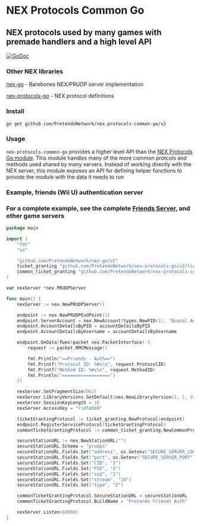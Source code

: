 # NEX Protocols Common Go
## NEX protocols used by many games with premade handlers and a high level API

[![GoDoc](https://godoc.org/github.com/PretendoNetwork/nex-protocols-common-go/v2?status.svg)](https://godoc.org/github.com/PretendoNetwork/nex-protocols-common-go/v2)

### Other NEX libraries
[nex-go](https://github.com/PretendoNetwork/nex-go) - Barebones NEX/PRUDP server implementation

[nex-protocols-go](https://github.com/PretendoNetwork/nex-protocols-go) - NEX protocol definitions

### Install

`go get github.com/PretendoNetwork/nex-protocols-common-go/v2`

### Usage

`nex-protocols-common-go` provides a higher level API than the [NEX Protocols Go module](https://github.com/PretendoNetwork/nex-protocols-go). This module handles many of the more common protcols and methods used shared by many servers. Instead of working directly with the NEX server, this module exposes an API for defining helper functions to provide the module with the data it needs to run

### Example, friends (Wii U) authentication server
### For a complete example, see the complete [Friends Server](https://github.com/PretendoNetwork/friends), and other game servers

```go
package main

import (
	"fmt"
	"os"

	"github.com/PretendoNetwork/nex-go/v2"
	ticket_granting "github.com/PretendoNetwork/nex-protocols-go/v2/ticket-granting"
	common_ticket_granting "github.com/PretendoNetwork/nex-protocols-common-go/v2/ticket-granting"
)

var nexServer *nex.PRUDPServer

func main() {
	nexServer := nex.NewPRUDPServer()

	endpoint := nex.NewPRUDPEndPoint(1)
	endpoint.ServerAccount = nex.NewAccount(types.NewPID(1), "Quazal Authentication", "password"))
	endpoint.AccountDetailsByPID = accountDetailsByPID
	endpoint.AccountDetailsByUsername = accountDetailsByUsername

	endpoint.OnData(func(packet nex.PacketInterface) {
		request := packet.RMCMessage()

		fmt.Println("==Friends - Auth==")
		fmt.Printf("Protocol ID: %#v\n", request.ProtocolID)
		fmt.Printf("Method ID: %#v\n", request.MethodID)
		fmt.Println("==================")
	})

	nexServer.SetFragmentSize(962)
	nexServer.LibraryVersions.SetDefault(nex.NewLibraryVersion(1, 1, 0))
	nexServer.SessionKeyLength = 16
	nexServer.AccessKey = "ridfebb9"

	ticketGrantingProtocol := ticket_granting.NewProtocol(endpoint)
	endpoint.RegisterServiceProtocol(ticketGrantingProtocol)
	commonTicketGrantingProtocol := common_ticket_granting.NewCommonProtocol(ticketGrantingProtocol)

	secureStationURL := nex.NewStationURL("")
	secureStationURL.Scheme = "prudps"
	secureStationURL.Fields.Set("address", os.Getenv("SECURE_SERVER_LOCATION"))
	secureStationURL.Fields.Set("port", os.Getenv("SECURE_SERVER_PORT"))
	secureStationURL.Fields.Set("CID", "1")
	secureStationURL.Fields.Set("PID", "2")
	secureStationURL.Fields.Set("sid", "1")
	secureStationURL.Fields.Set("stream", "10")
	secureStationURL.Fields.Set("type", "2")

	commonTicketGrantingProtocol.SecureStationURL = secureStationURL
	commonTicketGrantingProtocol.BuildName = "Pretendo Friends Auth"

	nexServer.Listen(60000)
}
```
